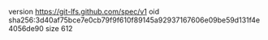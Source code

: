 version https://git-lfs.github.com/spec/v1
oid sha256:3d40af75bce7e0cb79f9f610f89145a92937167606e09be59d131f4e4056de90
size 612
